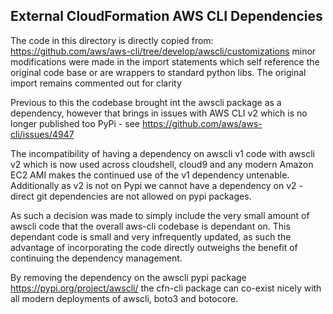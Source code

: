 ## External CloudFormation AWS CLI Dependencies

The code in this directory is directly copied from: https://github.com/aws/aws-cli/tree/develop/awscli/customizations minor modifications were made in the import statements which self reference the original code base or are wrappers to standard python libs. The original import remains commented out for clarity

Previous to this the codebase brought int the awscli package as a dependency, however that brings in issues with AWS CLI v2 which is no longer published too PyPi - see https://github.com/aws/aws-cli/issues/4947

The incompatibility of having a dependency on awscli v1 code with awscli v2 which is now used across cloudshell, cloud9 and any modern Amazon EC2 AMI makes the continued use of the v1 dependency untenable. Additionally as v2 is not on Pypi we cannot have a dependency on v2 - direct git dependencies are not allowed on pypi packages.

As such a decision was made to simply include the very small amount of awscli code that the overall aws-cli codebase is dependant on. This dependant code is small and very infrequently updated, as such the advantage of incorporating the code directly outweighs the benefit of continuing the dependency management.

By removing the dependency on the awscli pypi package https://pypi.org/project/awscli/ the cfn-cli package can co-exist nicely with all modern deployments of awscli, boto3 and botocore.